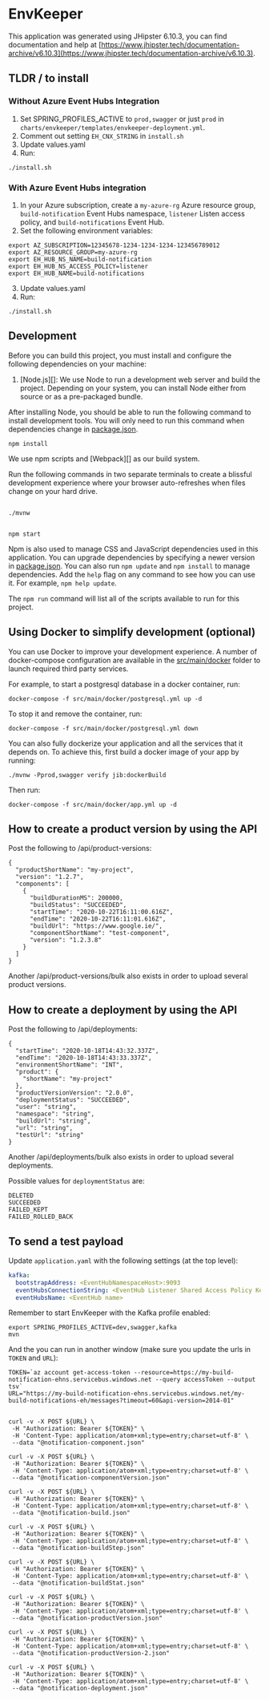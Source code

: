 # EnvKeeper

This application was generated using JHipster 6.10.3, you can find documentation and help at [https://www.jhipster.tech/documentation-archive/v6.10.3](https://www.jhipster.tech/documentation-archive/v6.10.3).

## TLDR / to install

### Without Azure Event Hubs Integration
1. Set SPRING_PROFILES_ACTIVE to ``prod,swagger`` or just ``prod`` in ``charts/envkeeper/templates/envkeeper-deployment.yml``.
2. Comment out setting ``EH_CNX_STRING`` in ``install.sh``
3. Update values.yaml
4. Run:
```shell
./install.sh
```


### With Azure Event Hubs integration
1. In your Azure subscription, create a ``my-azure-rg`` Azure resource group, ``build-notification`` Event Hubs namespace, ``listener`` Listen access policy, and ``build-notifications`` Event Hub.
2. Set the following environment variables:
```shell
export AZ_SUBSCRIPTION=12345678-1234-1234-1234-123456789012
export AZ_RESOURCE_GROUP=my-azure-rg
export EH_HUB_NS_NAME=build-notification
export EH_HUB_NS_ACCESS_POLICY=listener
export EH_HUB_NAME=build-notifications
```
3. Update values.yaml
4. Run:
```shell
./install.sh
```

## Development

Before you can build this project, you must install and configure the following dependencies on your machine:

1. [Node.js][]: We use Node to run a development web server and build the project.
   Depending on your system, you can install Node either from source or as a pre-packaged bundle.

After installing Node, you should be able to run the following command to install development tools.
You will only need to run this command when dependencies change in [package.json](package.json).

```
npm install
```

We use npm scripts and [Webpack][] as our build system.

Run the following commands in two separate terminals to create a blissful development experience where your browser
auto-refreshes when files change on your hard drive.

```

./mvnw


npm start
```

Npm is also used to manage CSS and JavaScript dependencies used in this application. You can upgrade dependencies by
specifying a newer version in [package.json](package.json). You can also run `npm update` and `npm install` to manage dependencies.
Add the `help` flag on any command to see how you can use it. For example, `npm help update`.

The `npm run` command will list all of the scripts available to run for this project.

## Using Docker to simplify development (optional)

You can use Docker to improve your development experience. A number of docker-compose configuration are available in the [src/main/docker](src/main/docker) folder to launch required third party services.

For example, to start a postgresql database in a docker container, run:

```
docker-compose -f src/main/docker/postgresql.yml up -d
```

To stop it and remove the container, run:

```
docker-compose -f src/main/docker/postgresql.yml down
```

You can also fully dockerize your application and all the services that it depends on.
To achieve this, first build a docker image of your app by running:

```
./mvnw -Pprod,swagger verify jib:dockerBuild
```

Then run:

```
docker-compose -f src/main/docker/app.yml up -d
```

## How to create a product version by using the API
Post the following to /api/product-versions:

```
{
  "productShortName": "my-project",
  "version": "1.2.7",
  "components": [
    {
      "buildDurationMS": 200000,
      "buildStatus": "SUCCEEDED",
      "startTime": "2020-10-22T16:11:00.616Z",
      "endTime": "2020-10-22T16:11:01.616Z",
      "buildUrl": "https://www.google.ie/",
      "componentShortName": "test-component",
      "version": "1.2.3.8"
    }
  ]
}
```

Another /api/product-versions/bulk also exists in order to upload several product versions.


## How to create a deployment by using the API
Post the following to /api/deployments:

```
{
  "startTime": "2020-10-18T14:43:32.337Z",
  "endTime": "2020-10-18T14:43:33.337Z",
  "environmentShortName": "INT",
  "product": {
    "shortName": "my-project"
  },
  "productVersionVersion": "2.0.0",
  "deploymentStatus": "SUCCEEDED",
  "user": "string",
  "namespace": "string",
  "buildUrl": "string",
  "url": "string",
  "testUrl": "string"
}
```

Another /api/deployments/bulk also exists in order to upload several deployments.

Possible values for ```deploymentStatus``` are:

```
DELETED
SUCCEEDED
FAILED_KEPT
FAILED_ROLLED_BACK
```

## To send a test payload

Update ```application.yaml``` with the following settings (at the top level):
```yaml
kafka:
  bootstrapAddress: <EventHubNamespaceHost>:9093
  eventHubsConnectionString: <EventHub Listener Shared Access Policy Key>
  eventHubsName: <EventHub name>
```

Remember to start EnvKeeper with the Kafka profile enabled:
```shell
export SPRING_PROFILES_ACTIVE=dev,swagger,kafka
mvn
```

And the you can run in another window (make sure you update the urls in ``TOKEN`` and ``URL``):

```shell
TOKEN=`az account get-access-token --resource=https://my-build-notification-ehns.servicebus.windows.net --query accessToken --output tsv`
URL="https://my-build-notification-ehns.servicebus.windows.net/my-build-notifications-eh/messages?timeout=60&api-version=2014-01"


curl -v -X POST ${URL} \
 -H "Authorization: Bearer ${TOKEN}" \
 -H 'Content-Type: application/atom+xml;type=entry;charset=utf-8' \
 --data "@notification-component.json"

curl -v -X POST ${URL} \
 -H "Authorization: Bearer ${TOKEN}" \
 -H 'Content-Type: application/atom+xml;type=entry;charset=utf-8' \
 --data "@notification-componentVersion.json"

curl -v -X POST ${URL} \
 -H "Authorization: Bearer ${TOKEN}" \
 -H 'Content-Type: application/atom+xml;type=entry;charset=utf-8' \
 --data "@notification-build.json"

curl -v -X POST ${URL} \
 -H "Authorization: Bearer ${TOKEN}" \
 -H 'Content-Type: application/atom+xml;type=entry;charset=utf-8' \
 --data "@notification-buildStep.json"

curl -v -X POST ${URL} \
 -H "Authorization: Bearer ${TOKEN}" \
 -H 'Content-Type: application/atom+xml;type=entry;charset=utf-8' \
 --data "@notification-buildStat.json"

curl -v -X POST ${URL} \
 -H "Authorization: Bearer ${TOKEN}" \
 -H 'Content-Type: application/atom+xml;type=entry;charset=utf-8' \
 --data "@notification-productVersion.json"

curl -v -X POST ${URL} \
 -H "Authorization: Bearer ${TOKEN}" \
 -H 'Content-Type: application/atom+xml;type=entry;charset=utf-8' \
 --data "@notification-productVersion-2.json"

curl -v -X POST ${URL} \
 -H "Authorization: Bearer ${TOKEN}" \
 -H 'Content-Type: application/atom+xml;type=entry;charset=utf-8' \
 --data "@notification-deployment.json"
```
